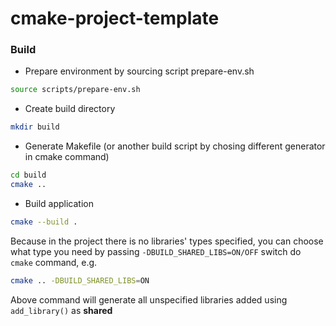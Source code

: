 # cmake-project-template

### Build
* Prepare environment by sourcing script prepare-env.sh
```bash
source scripts/prepare-env.sh
```
* Create build directory
```bash
mkdir build
```
* Generate Makefile (or another build script by chosing different generator in cmake command)
```bash
cd build
cmake ..
```
* Build application
```bash
cmake --build .
```

Because in the project there is no libraries' types specified, you can choose what type you need by passing `-DBUILD_SHARED_LIBS=ON/OFF` switch do `cmake` command, e.g.
```bash
cmake .. -DBUILD_SHARED_LIBS=ON
```
Above command will generate all unspecified libraries added using `add_library()` as __shared__